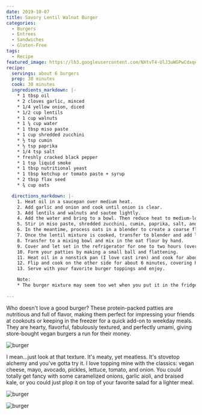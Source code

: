 ```yaml
---
date: 2019-10-07
title: Savory Lentil Walnut Burger 
categories:
  - Burgers
  - Entrees
  - Sandwiches
  - Gluten-Free
tags:
  - Recipe
featured_image: https://lh3.googleusercontent.com/NXtvT4-UlJ3uWGPwCdxqeh-vVJOC4UzJcWhdERXDnfXEI_OTHpdSLOc5NmnV7DBIXsvDAK2Z6jFJxI86026PSRNPPZQ2RfwoGE5PJgw2V587JFaIc2a9nxXkwbJwAH7DXY_vA_dcCPI=w2400 
recipe:
  servings: about 6 burgers
  prep: 30 minutes
  cook: 30 minutes
  ingredients_markdown: |-
    * 1 tbsp oil
    * 2 cloves garlic, minced
    * 1/4 yellow onion, diced
    * 1/2 cup lentils
    * 1 cup walnuts
    * 1 ¼ cup water
    * 1 tbsp miso paste
    * 1 cup shredded zucchini
    * ½ tsp cumin 
    * ½ tsp paprika
    * 1/4 tsp salt
    * freshly cracked black pepper
    * 1 tsp liquid smoke
    * 1 tbsp nutritional yeast 
    * 1 tbsp ketchup or tomato paste + syrup
    * 2 tbsp flax seed
    * ¾ cup oats

  directions_markdown: |-
    1. Heat oil in a saucepan over medium heat.
    2. Add garlic and onion and cook until onion is clear.
    3. Add lentils and walnuts and sautee lightly.
    4. Add the water and bring to a bowl. Then reduce heat to medium-low.
    5. Stir in miso paste, shredded zucchini, cumin, paprika, salt, and pepper. Cover and continue to cook on medium low until lentils are soft (about 15 minutes).
    6. In the meantime, process oats in a blender to create a coarse flour. Transfer to a bowl and set aside.
    7. Once the lentil mixture is cooked, transfer to blender and add liquid smoke, nutritional yeast, ketchup, and flax seeds. Pulse mixture so that it is thoroughly combined, but not a puree. It should still be very textured.
    8. Transfer to a mixing bowl and mix in the oat flour by hand.
    9. Cover and let set in the refrigerator for one to two hours (overnight is fine too).
    10. Form your patties by making a small ball and flattening.
    11. Heat oil in a nonstick pan (I love cast iron) and cook for about 6 minutes (it should be brown on the bottom and easy to lift off the pan with a spatula).
    12. Flip and cook on the other side for about 6 minutes, covering halfway through.
    13. Serve with your favorite burger toppings and enjoy.

    Note:
    * The burger mixture may seem too wet when you put it in the fridge, but the moisture will absorb as it sits. You can add more oat flour if needed when it comes out, but be careful not to add too much flour or they will become very dry when cooked.
    
---
```

Who doesn't love a good burger? These protein-packed patties are nutritious and full of flavor, making them perfect for impressing your friends at cookouts or keeping in the freezer for a quick add-on to weekday meals. They are hearty, flavorful, fabulously textured, and perfectly umami, giving store-bought vegan burgers a run for their money. 

![burger](https://lh3.googleusercontent.com/DEqXx22--i7EBmi2RXGM3nTyFH4xSnuRuJNt4pzKYlsYet8MYrpSVoAq_kC2Csk8KeYfekpy1D48Oq_Z2p0OHrquBv45ktgQ80CTVK36f9l4yBH8fXVpVy7Ww_t3fQHHxKThRxKpvGo=w2400)

I mean...just look at that texture. It's meaty, yet meatless. It's stovetop alchemy and you've gotta try it. I love topping mine with the classics: vegan cheese, mayo, avocado, pickles, lettuce, tomato, and onion. You could totally get fancy with some caramelized onions, garlic aioli, and braised kale, or you could just plop it on top of your favorite salad for a lighter meal.

![burger](https://lh3.googleusercontent.com/hLEjIVaBQ9TFLM-AEcu6eKGXStkpINnVPpgJUK2NNfnx2c8jDCc7oVd9MJdPRFBZ6arLVOZUNv_NxTa4pGxulgqknrVWI9B6WANqbBEWFeoKyH5K4Ce_8IaDlQQgaTP4UEFt_MxpDqA=w2400)

![burger](https://lh3.googleusercontent.com/vByb7MFWOXR0oSXnHUV8pv4PDrfg7mkaegOqVk9qd6jSmkMXwf-6TIeeioGcl-zthOLcPsZro5y-lVr_nyNo12BuzEMToYhm_PSXqUKvln-lOHQ_Q-vlCOFT_M-4UkSpK_WPilDzDBE=w2400)
